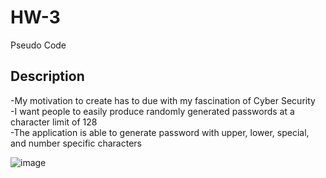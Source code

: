 # HW-3
Pseudo Code
## Description

-My motivation to create has to due with my fascination of Cyber Security <br>
-I want people to easily produce randomly generated passwords at a character limit of 128 <br>
-The application is able to generate password with upper, lower, special, and number specific characters <br>


  ![image](https://user-images.githubusercontent.com/87303050/135686075-de3a1d66-d2f6-48a1-a172-5bd2e2f30adc.png)

